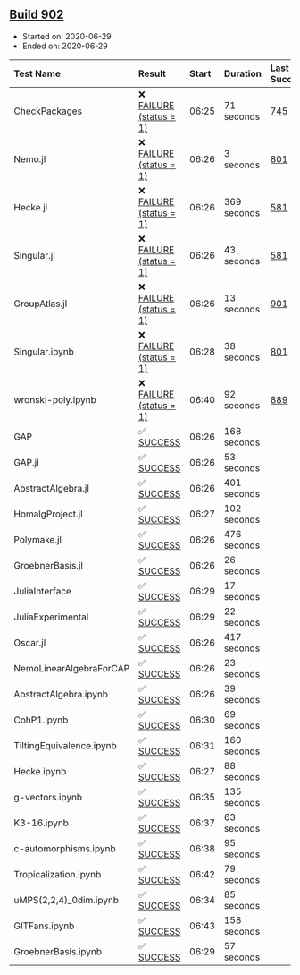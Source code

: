 ## [Build 902](https://oscarci.mathematik.uni-kl.de/job/oscar-julia-1.4/902/)

* Started on: 2020-06-29
* Ended on: 2020-06-29

| Test Name    | Result | Start | Duration | Last Success | First Failure |
|:-------------|:-------|:------|:---------|:-------------|:--------------|
| CheckPackages | ❌ [FAILURE (status = 1)](https://oscarci.mathematik.uni-kl.de/job/oscar-julia-1.4/902/artifact/logs/build-902/CheckPackages.log) | 06:25 | 71 seconds | [745](https://oscarci.mathematik.uni-kl.de/job/oscar-julia-1.4/745/) | [746](https://oscarci.mathematik.uni-kl.de/job/oscar-julia-1.4/746/) |
| Nemo.jl | ❌ [FAILURE (status = 1)](https://oscarci.mathematik.uni-kl.de/job/oscar-julia-1.4/902/artifact/logs/build-902/Nemo.jl.log) | 06:26 | 3 seconds | [801](https://oscarci.mathematik.uni-kl.de/job/oscar-julia-1.4/801/) | [802](https://oscarci.mathematik.uni-kl.de/job/oscar-julia-1.4/802/) |
| Hecke.jl | ❌ [FAILURE (status = 1)](https://oscarci.mathematik.uni-kl.de/job/oscar-julia-1.4/902/artifact/logs/build-902/Hecke.jl.log) | 06:26 | 369 seconds | [581](https://oscarci.mathematik.uni-kl.de/job/oscar-julia-1.4/581/) | [582](https://oscarci.mathematik.uni-kl.de/job/oscar-julia-1.4/582/) |
| Singular.jl | ❌ [FAILURE (status = 1)](https://oscarci.mathematik.uni-kl.de/job/oscar-julia-1.4/902/artifact/logs/build-902/Singular.jl.log) | 06:26 | 43 seconds | [581](https://oscarci.mathematik.uni-kl.de/job/oscar-julia-1.4/581/) | [582](https://oscarci.mathematik.uni-kl.de/job/oscar-julia-1.4/582/) |
| GroupAtlas.jl | ❌ [FAILURE (status = 1)](https://oscarci.mathematik.uni-kl.de/job/oscar-julia-1.4/902/artifact/logs/build-902/GroupAtlas.jl.log) | 06:26 | 13 seconds | [901](https://oscarci.mathematik.uni-kl.de/job/oscar-julia-1.4/901/) | [902](https://oscarci.mathematik.uni-kl.de/job/oscar-julia-1.4/902/) |
| Singular.ipynb | ❌ [FAILURE (status = 1)](https://oscarci.mathematik.uni-kl.de/job/oscar-julia-1.4/902/artifact/logs/build-902/Singular.ipynb.log) | 06:28 | 38 seconds | [801](https://oscarci.mathematik.uni-kl.de/job/oscar-julia-1.4/801/) | [802](https://oscarci.mathematik.uni-kl.de/job/oscar-julia-1.4/802/) |
| wronski-poly.ipynb | ❌ [FAILURE (status = 1)](https://oscarci.mathematik.uni-kl.de/job/oscar-julia-1.4/902/artifact/logs/build-902/wronski-poly.ipynb.log) | 06:40 | 92 seconds | [889](https://oscarci.mathematik.uni-kl.de/job/oscar-julia-1.4/889/) | [890](https://oscarci.mathematik.uni-kl.de/job/oscar-julia-1.4/890/) |
| GAP | ✅ [SUCCESS](https://oscarci.mathematik.uni-kl.de/job/oscar-julia-1.4/902/artifact/logs/build-902/GAP.log) | 06:26 | 168 seconds |  |  |
| GAP.jl | ✅ [SUCCESS](https://oscarci.mathematik.uni-kl.de/job/oscar-julia-1.4/902/artifact/logs/build-902/GAP.jl.log) | 06:26 | 53 seconds |  |  |
| AbstractAlgebra.jl | ✅ [SUCCESS](https://oscarci.mathematik.uni-kl.de/job/oscar-julia-1.4/902/artifact/logs/build-902/AbstractAlgebra.jl.log) | 06:26 | 401 seconds |  |  |
| HomalgProject.jl | ✅ [SUCCESS](https://oscarci.mathematik.uni-kl.de/job/oscar-julia-1.4/902/artifact/logs/build-902/HomalgProject.jl.log) | 06:27 | 102 seconds |  |  |
| Polymake.jl | ✅ [SUCCESS](https://oscarci.mathematik.uni-kl.de/job/oscar-julia-1.4/902/artifact/logs/build-902/Polymake.jl.log) | 06:26 | 476 seconds |  |  |
| GroebnerBasis.jl | ✅ [SUCCESS](https://oscarci.mathematik.uni-kl.de/job/oscar-julia-1.4/902/artifact/logs/build-902/GroebnerBasis.jl.log) | 06:26 | 26 seconds |  |  |
| JuliaInterface | ✅ [SUCCESS](https://oscarci.mathematik.uni-kl.de/job/oscar-julia-1.4/902/artifact/logs/build-902/JuliaInterface.log) | 06:29 | 17 seconds |  |  |
| JuliaExperimental | ✅ [SUCCESS](https://oscarci.mathematik.uni-kl.de/job/oscar-julia-1.4/902/artifact/logs/build-902/JuliaExperimental.log) | 06:29 | 22 seconds |  |  |
| Oscar.jl | ✅ [SUCCESS](https://oscarci.mathematik.uni-kl.de/job/oscar-julia-1.4/902/artifact/logs/build-902/Oscar.jl.log) | 06:26 | 417 seconds |  |  |
| NemoLinearAlgebraForCAP | ✅ [SUCCESS](https://oscarci.mathematik.uni-kl.de/job/oscar-julia-1.4/902/artifact/logs/build-902/NemoLinearAlgebraForCAP.log) | 06:26 | 23 seconds |  |  |
| AbstractAlgebra.ipynb | ✅ [SUCCESS](https://oscarci.mathematik.uni-kl.de/job/oscar-julia-1.4/902/artifact/logs/build-902/AbstractAlgebra.ipynb.log) | 06:26 | 39 seconds |  |  |
| CohP1.ipynb | ✅ [SUCCESS](https://oscarci.mathematik.uni-kl.de/job/oscar-julia-1.4/902/artifact/logs/build-902/CohP1.ipynb.log) | 06:30 | 69 seconds |  |  |
| TiltingEquivalence.ipynb | ✅ [SUCCESS](https://oscarci.mathematik.uni-kl.de/job/oscar-julia-1.4/902/artifact/logs/build-902/TiltingEquivalence.ipynb.log) | 06:31 | 160 seconds |  |  |
| Hecke.ipynb | ✅ [SUCCESS](https://oscarci.mathematik.uni-kl.de/job/oscar-julia-1.4/902/artifact/logs/build-902/Hecke.ipynb.log) | 06:27 | 88 seconds |  |  |
| g-vectors.ipynb | ✅ [SUCCESS](https://oscarci.mathematik.uni-kl.de/job/oscar-julia-1.4/902/artifact/logs/build-902/g-vectors.ipynb.log) | 06:35 | 135 seconds |  |  |
| K3-16.ipynb | ✅ [SUCCESS](https://oscarci.mathematik.uni-kl.de/job/oscar-julia-1.4/902/artifact/logs/build-902/K3-16.ipynb.log) | 06:37 | 63 seconds |  |  |
| c-automorphisms.ipynb | ✅ [SUCCESS](https://oscarci.mathematik.uni-kl.de/job/oscar-julia-1.4/902/artifact/logs/build-902/c-automorphisms.ipynb.log) | 06:38 | 95 seconds |  |  |
| Tropicalization.ipynb | ✅ [SUCCESS](https://oscarci.mathematik.uni-kl.de/job/oscar-julia-1.4/902/artifact/logs/build-902/Tropicalization.ipynb.log) | 06:42 | 79 seconds |  |  |
| uMPS(2,2,4)_0dim.ipynb | ✅ [SUCCESS](https://oscarci.mathematik.uni-kl.de/job/oscar-julia-1.4/902/artifact/logs/build-902/uMPS-2-2-4-_0dim.ipynb.log) | 06:34 | 85 seconds |  |  |
| GITFans.ipynb | ✅ [SUCCESS](https://oscarci.mathematik.uni-kl.de/job/oscar-julia-1.4/902/artifact/logs/build-902/GITFans.ipynb.log) | 06:43 | 158 seconds |  |  |
| GroebnerBasis.ipynb | ✅ [SUCCESS](https://oscarci.mathematik.uni-kl.de/job/oscar-julia-1.4/902/artifact/logs/build-902/GroebnerBasis.ipynb.log) | 06:29 | 57 seconds |  |  |
